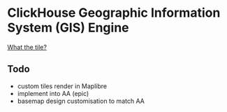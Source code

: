 # ClickHouse Geographic Information System (GIS) Engine

[What the tile?](https://labs.mapbox.com/what-the-tile/)

## Todo
- custom tiles render in Maplibre
- implement into AA (epic)
- basemap design customisation to match AA

